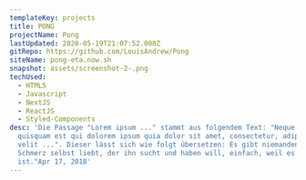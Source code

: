 ```yaml
---
templateKey: projects
title: PONG
projectName: Pong
lastUpdated: 2020-05-19T21:07:52.008Z
gitRepo: https://github.com/LouisAndrew/Pong
siteName: pong-eta.now.sh
snapshot: assets/screenshot-2-.png
techUsed:
  - HTML5
  - Javascript
  - NextJS
  - ReactJS
  - Styled-Components
desc: 'Die Passage "Lorem ipsum ..." stammt aus folgendem Text: "Neque porro
  quisquam est qui dolorem ipsum quia dolor sit amet, consectetur, adipisci
  velit ...". Dieser lässt sich wie folgt übersetzen: Es gibt niemanden, der den
  Schmerz selbst liebt, der ihn sucht und haben will, einfach, weil es Schmerz
  ist."Apr 17, 2018'
---
```

